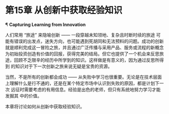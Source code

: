 # 第15章 从创新中获取经验知识

¶ **Capturing Learning from Innovation**&#x20;

&#x20;       人们常用 “旅途” 来隐喻创新 —— 一段穿越未知领地、复杂且时断时续的旅途 可能有错误的出发点，迷失方向，也可能遇到死胡同和无法预料的问题。成功的创新 就是顺利完成这一冒险之旅，并且通过广泛传播与采用产品、服务或流程的新概念 为初始投资创造有价值的回报，获得完美的结局。但它也提供了一个机会来反思旅 途，回顾不乏限辛的经历中所学到的知识。这样做是有意义的，因为通过反思所得到 的知识对于下一次创新之旅来说无疑是宝贵的资源。&#x20;

&#x20;       当然，不是所有的创新都会成功 —— 从失败中学习也很重要。无论是在技术层面 上理解什么是行不通的，还是在某个特定市场中认识到失败的原因，都是计划下一次 远征时需要考虑的有用信息。经验是出色的老师，但只有系统地努力学习才能发掘其 中的价值。&#x20;

&#x20;       本章将讨论如何从创新中获取经验知识。
